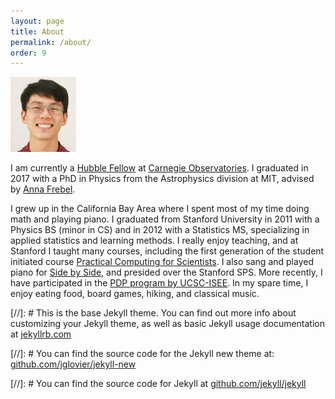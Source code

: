 ```yaml
---
layout: page
title: About
permalink: /about/
order: 9
---
```


![Alex Ji](/img/alexji.jpg)

I am currently a [Hubble Fellow](http://www.stsci.edu/institute/smo/fellowships/hubble) at [Carnegie Observatories](http://obs.carnegiescience.edu/).
I graduated in 2017 with a PhD in Physics from the Astrophysics division at MIT, advised by [Anna Frebel](http://web.mit.edu/physics/people/faculty/frebel_anna.html).

I grew up in the California Bay Area where I spent most of my time doing math and playing piano. 
I graduated from Stanford University in 2011 with a Physics BS (minor in CS) and in 2012 with a Statistics MS, specializing in applied statistics and learning methods.
I really enjoy teaching, and at Stanford I taught many courses, including the first generation of the student initiated course [Practical Computing for Scientists](https://web.stanford.edu/class/physics91SI/). 
I also sang and played piano for [Side by Side](http://sidebyside.stanford.edu/), and presided over the Stanford SPS.
More recently, I have participated in the [PDP program by UCSC-ISEE](https://isee.ucsc.edu/programs/pdp/index.html).
In my spare time, I enjoy eating food, board games, hiking, and classical music.


[//]: # This is the base Jekyll theme. You can find out more info about customizing your Jekyll theme, as well as basic Jekyll usage documentation at [jekyllrb.com](http://jekyllrb.com/)

[//]: # You can find the source code for the Jekyll new theme at: [github.com/jglovier/jekyll-new](https://github.com/jglovier/jekyll-new)

[//]: # You can find the source code for Jekyll at [github.com/jekyll/jekyll](https://github.com/jekyll/jekyll)
